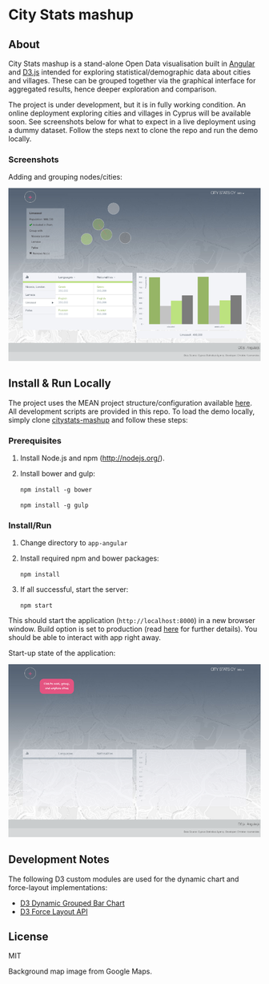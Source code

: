 # City Stats mashup

## About

City Stats mashup is a stand-alone Open Data visualisation built in [Angular](https://angularjs.org/) and [D3.js](http://d3js.org/) intended for exploring statistical/demographic data about cities and villages. These can be grouped together via the graphical interface for aggregated results, hence deeper exploration and comparison. 

The project is under development, but it is in fully working condition. An online deployment exploring cities and villages in Cyprus will be available soon. See screenshots below for what to expect in a live deployment using a dummy dataset. Follow the steps next to clone the repo and run the demo locally.

### Screenshots

Adding and grouping nodes/cities:

![alt tag](./img/05.55.17.png)

## Install & Run Locally

The project uses the MEAN project structure/configuration available [here](https://github.com/chriskmnds/mean-clean-2). All development scripts are provided in this repo. To load the demo locally, simply clone [citystats-mashup](https://github.com/chriskmnds/citystats-mashup.git) and follow these steps:

### Prerequisites

1. Install Node.js and npm (http://nodejs.org/).
2. Install bower and gulp:
	
	`npm install -g bower`

	`npm install -g gulp`

### Install/Run

1. Change directory to `app-angular`
2. Install required npm and bower packages:

	`npm install`

3. If all successful, start the server:

	`npm start`

This should start the application (`http://localhost:8000`) in a new browser window. Build option is set to production (read [here](https://github.com/chriskmnds/mean-clean-2) for further details). You should be able to interact with app right away.

Start-up state of the application:

![alt tag](./img/05.55.47.png)

## Development Notes

The following D3 custom modules are used for the dynamic chart and force-layout implementations:

- [D3 Dynamic Grouped Bar Chart](https://github.com/chriskmnds/d3-dynamic-grouped-bar-chart)
- [D3 Force Layout API](https://github.com/chriskmnds/d3-force-layout-api)

## License

MIT

Background map image from Google Maps.
